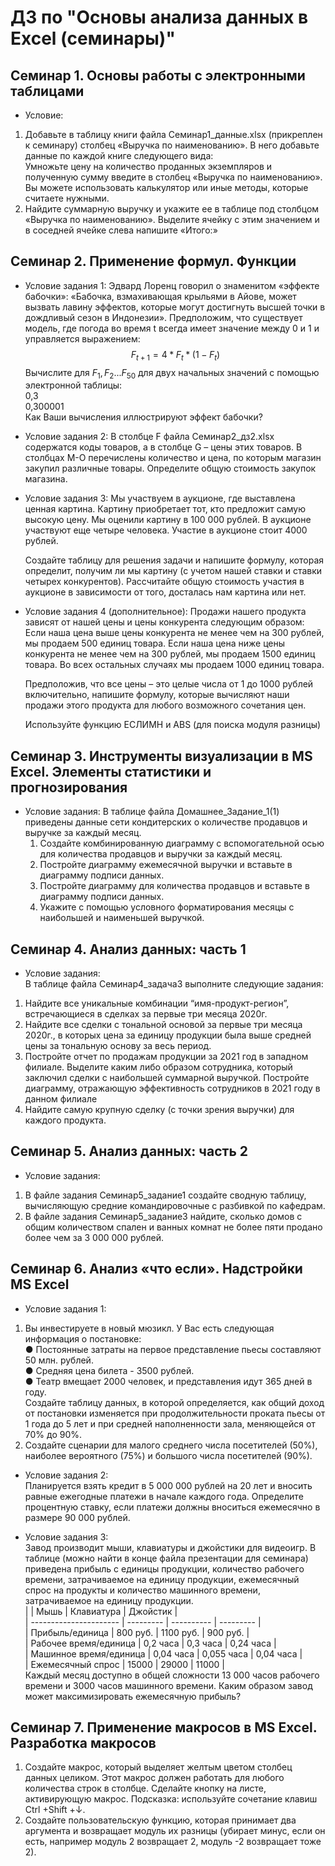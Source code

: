 # ДЗ по "Основы анализа данных в Excel (семинары)"

## Семинар 1. Основы работы с электронными таблицами

- Условие:  
1. Добавьте в таблицу книги файла Семинар1_данные.xlsx (прикреплен к семинару) столбец «Выручка по наименованию». В него добавьте данные по каждой книге следующего вида:  
Умножьте цену на количество проданных экземпляров и полученную сумму введите в столбец «Выручка по наименованию». Вы можете использовать калькулятор или иные методы, которые считаете нужными.
2. Найдите суммарную выручку и укажите ее в таблице под столбцом «Выручка по наименованию». Выделите ячейку с этим значением и в соседней ячейке слева напишите «Итого:»   

## Семинар 2. Применение формул. Функции

- Условие задания 1: Эдвард Лоренц говорил о знаменитом «эффекте бабочки»: «Бабочка, взмахивающая крыльями в Айове, может вызвать лавину эффектов, которые могут достигнуть высшей точки в дождливый сезон в Индонезии».
Предположим, что существует модель, где погода во время t всегда имеет значение между 0 и 1 и управляется выражением: $$F_{t + 1} = 4 * F_{t} * (1 - F_{t})$$ Вычислите для $F_1, F_2...F_{50}$ для двух начальных значений с помощью электронной таблицы:  
0,3  
0,300001  
Как Ваши вычисления иллюстрируют эффект бабочки?   

- Условие задания 2: В столбце F файла Cеминар2_дз2.xlsx содержатся коды товаров, а в столбце G – цены этих товаров. В столбцах М-О перечислены количество и цена, по которым магазин закупил различные товары. Определите общую стоимость закупок магазина.

- Условие задания 3: Мы участвуем в аукционе, где выставлена ценная картина. Картину приобретает тот, кто предложит самую высокую цену. Мы оценили картину в 100 000 рублей. В аукционе участвуют еще четыре человека. Участие в аукционе стоит 4000 рублей.  

    Создайте таблицу для решения задачи и напишите формулу, которая определит, получим ли мы картину (с учетом нашей ставки и ставки четырех конкурентов). 
    Рассчитайте общую стоимость участия в аукционе в зависимости от того, досталась нам картина или нет.

- Условие задания 4 (дополнительное):
Продажи нашего продукта зависят от нашей цены и цены конкурента следующим образом:
Если наша цена выше цены конкурента не менее чем на 300 рублей, мы продаем 500 единиц товара.
Если наша цена ниже цены конкурента не менее чем на 300 рублей, мы продаем 1500 единиц товара. Во всех остальных случаях мы продаем 1000 единиц товара.  

    Предположив, что все цены – это целые числа от 1 до 1000 рублей включительно, напишите формулу, которые вычисляют наши продажи этого продукта для любого возможного сочетания цен.  

    Используйте функцию ЕСЛИМН и ABS (для поиска модуля разницы)

## Семинар 3. Инструменты визуализации в MS Excel. Элементы статистики и прогнозирования

- Условие задания: В таблице файла Домашнее_Задание_1(1) приведены данные сети кондитерских о количестве продавцов и выручке за каждый месяц.  
    1. Создайте комбинированную диаграмму с вспомогательной осью для количества продавцов и выручки за каждый месяц.  
    2. Постройте диаграмму ежемесячной выручки и вставьте в диаграмму подписи данных.  
    3. Постройте диаграмму для количества продавцов и вставьте в диаграмму подписи данных.
    4. Укажите с помощью условного форматирования месяцы с наибольшей и наименьшей выручкой.

## Семинар 4. Анализ данных: часть 1  

- Условие задания:  
В таблице файла Семинар4_задача3 выполните следующие задания:  
1. Найдите все уникальные комбинации “имя-продукт-регион”, встречающиеся в сделках за первые три месяца 2020г.  
2. Найдите все сделки с тональной основой за первые три месяца 2020г., в которых цена за единицу продукции была выше средней цены за тональную основу за весь период.  
3. Постройте отчет по продажам продукции за 2021 год в западном филиале. Выделите каким либо образом сотрудника, который заключил сделки с наибольшей суммарной выручкой.  Постройте диаграмму, отражающую эффективность сотрудников в 2021 году в данном филиале  
4. Найдите самую крупную сделку (с точки зрения выручки) для каждого продукта.

## Семинар 5. Анализ данных: часть 2  

- Условие задания:  
1. В файле задания Семинар5_задание1 создайте сводную таблицу, вычисляющую средние командировочные с разбивкой по кафедрам.
2. В файле задания Семинар5_задание3 найдите, сколько домов с общим количеством спален и ванных комнат не более пяти продано более чем за 3 000 000 рублей.

## Семинар 6. Анализ «что если». Надстройки MS Excel  

- Условие задания 1:
1. Вы инвестируете в новый мюзикл. У Вас есть следующая информация о постановке:  
● Постоянные затраты на первое представление пьесы составляют 50 млн. рублей.  
● Средняя цена билета - 3500 рублей.  
● Театр вмещает 2000 человек, и представления идут 365 дней в году.  
Создайте таблицу данных, в которой определяется, как общий доход от постановки изменяется при
продолжительности проката пьесы от 1 года до 5 лет и при средней наполненности зала, меняющейся
от 70% до 90%.
2. Создайте сценарии для малого среднего числа посетителей (50%), наиболее вероятного (75%) и
большого числа посетителей (90%).

- Условие задания 2:  
Планируется взять кредит в 5 000 000 рублей на 20 лет и вносить равные ежегодные платежи в начале каждого года. Определите процентную ставку, если платежи должны вноситься ежемесячно в размере 90 000 рублей.

- Условие задания 3:  
Завод производит мыши, клавиатуры и джойстики для видеоигр. В таблице (можно найти в конце файла презентации для семинара) приведена прибыль с единицы продукции, количество рабочего времени, затрачиваемое на единицу продукции, ежемесячный спрос на продукты и количество машинного времени, затрачиваемое на единицу продукции.  
|                        | Мышь      | Клавиатура | Джойстик  |  
| ---------------------- | --------- | ---------- | --------- |  
| Прибыль/единица        | 800 руб.  | 1100 руб.  | 900 руб.  |  
| Рабочее время/единица  | 0,2 часа  | 0,3 часа   | 0,24 часа |  
| Машинное время/единица | 0,04 часа | 0,055 часа | 0,04 часа |  
| Ежемесячный спрос      | 15000     | 29000      | 11000     |    
Каждый месяц доступно в общей сложности 13 000 часов рабочего времени и 3000 часов машинного времени. Каким образом завод может максимизировать ежемесячную прибыль?  

## Семинар 7. Применение макросов в MS Excel. Разработка макросов  

1. Создайте макрос, который выделяет желтым цветом столбец данных целиком. Этот макрос должен работать для любого количества строк в столбце. Сделайте кнопку на листе, активирующую макрос. Подсказка: используйте сочетание клавиш Ctrl +Shift +↓.
2. Создайте пользовательскую функцию, которая принимает два аргумента и возвращает модуль их разницы (убирает минус, если он есть, например модуль 2 возвращает 2, модуль -2 возвращает тоже 2).
